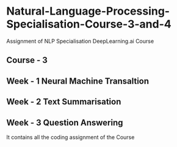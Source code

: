# Natural-Language-Processing-Specialisation-Course-3-and-4
Assignment of NLP Specialisation DeepLearning.ai Course
## Course - 3
## Week - 1 Neural Machine Transaltion  
## Week - 2 Text Summarisation  
## Week - 3 Question Answering

It contains all the coding assignment of the Course
